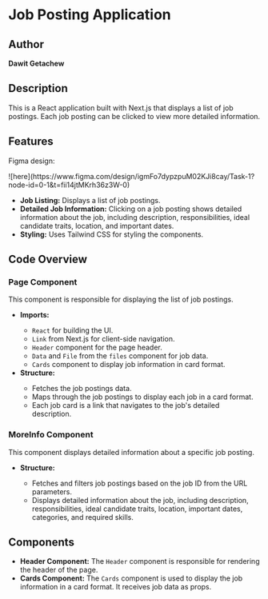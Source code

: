 <h1>Job Posting Application</h1>
  <h2>Author</h2>
  <p><strong>Dawit Getachew</strong></p>

  <h2>Description</h2>
  <p>This is a React application built with Next.js that displays a list of job postings. Each job posting can be clicked to view more detailed information.</p>

  <h2>Features</h2>
  <p>Figma design: </p>![here](https://www.figma.com/design/igmFo7dypzpuM02KJi8cay/Task-1?node-id=0-1&t=fii14jtMKrh36z3W-0)
  <ul>
    <li><strong>Job Listing:</strong> Displays a list of job postings.</li>
    <li><strong>Detailed Job Information:</strong> Clicking on a job posting shows detailed information about the job, including description, responsibilities, ideal candidate traits, location, and important dates.</li>
    <li><strong>Styling:</strong> Uses Tailwind CSS for styling the components.</li>
  </ul>

  <h2>Code Overview</h2>
  <h3>Page Component</h3>
  <p>This component is responsible for displaying the list of job postings.</p>
  <ul>
    <li><strong>Imports:</strong></li>
    <ul>
      <li><code>React</code> for building the UI.</li>
      <li><code>Link</code> from Next.js for client-side navigation.</li>
      <li><code>Header</code> component for the page header.</li>
      <li><code>Data</code> and <code>File</code> from the <code>files</code> component for job data.</li>
      <li><code>Cards</code> component to display job information in card format.</li>
    </ul>
    <li><strong>Structure:</strong></li>
    <ul>
      <li>Fetches the job postings data.</li>
      <li>Maps through the job postings to display each job in a card format.</li>
      <li>Each job card is a link that navigates to the job's detailed description.</li>
    </ul>
  </ul>

  <h3>MoreInfo Component</h3>
  <p>This component displays detailed information about a specific job posting.</p>
  <ul>
    <li><strong>Structure:</strong></li>
    <ul>
      <li>Fetches and filters job postings based on the job ID from the URL parameters.</li>
      <li>Displays detailed information about the job, including description, responsibilities, ideal candidate traits, location, important dates, categories, and required skills.</li>
    </ul>
  </ul>

  <h2>Components</h2>
  <ul>
    <li><strong>Header Component:</strong> The <code>Header</code> component is responsible for rendering the header of the page.</li>
    <li><strong>Cards Component:</strong> The <code>Cards</code> component is used to display the job information in a card format. It receives job data as props.</li>
  </ul>